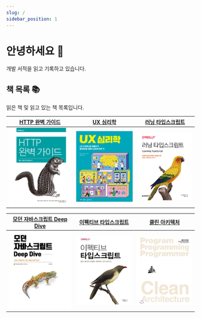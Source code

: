 ```yaml
---
slug: /
sidebar_position: 1
---
```


# 안녕하세요 👋

개발 서적을 읽고 기록하고 있습니다.

## 책 목록 📚

읽은 책 및 읽고 있는 책 목록입니다.

| **[HTTP 완벽 가이드](/category/http-완벽-가이드)** | **[UX 심리학](/category/ux-심리학)** | **[러닝 타입스크립트](/category/러닝-타입스크립트)** |
| :------------------------------------------------: | :----------------------------------: | :--------------------------------------------------: |
|    ![UX 심리학](./images/http-완벽-가이드.png)     | ![UX 심리학](./images/ux-심리학.png) | ![러닝 타입스크립트](./images/러닝-타입스크립트.png) |

| **[모던 자바스크립트 Deep Dive](/category/모던-자바스크립트-deep-dive)** | **[이펙티브 타입스크립트](/category/이펙티브-타입스크립트)** | **[클린 아키텍처](/category/클린-아키텍처)** |
| :----------------------------------------------------------------------: | :----------------------------------------------------------: | -------------------------------------------- |
| ![모던 자바스크립트 Deep Dive](./images/모던-자바스크립트-deep-dive.png) | ![이펙티브 타입스크립트](./images/이펙티브-타입스크립트.png) | ![클린 아키텍처](./images/클린-아키텍처.png) |
